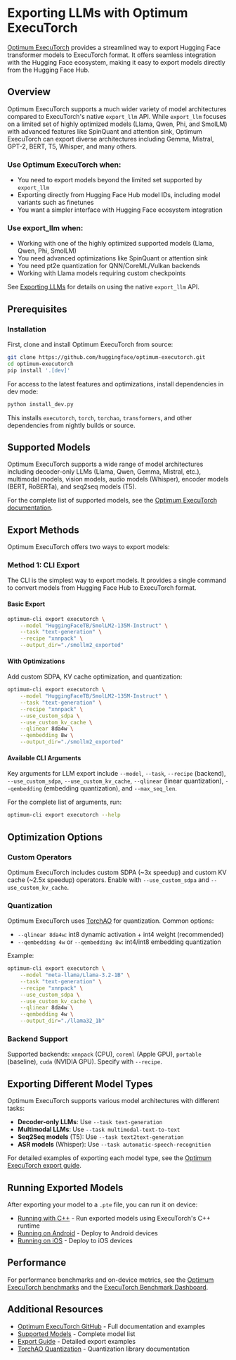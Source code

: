 # Exporting LLMs with Optimum ExecuTorch

[Optimum ExecuTorch](https://github.com/huggingface/optimum-executorch) provides a streamlined way to export Hugging Face transformer models to ExecuTorch format. It offers seamless integration with the Hugging Face ecosystem, making it easy to export models directly from the Hugging Face Hub.

## Overview

Optimum ExecuTorch supports a much wider variety of model architectures compared to ExecuTorch's native `export_llm` API. While `export_llm` focuses on a limited set of highly optimized models (Llama, Qwen, Phi, and SmolLM) with advanced features like SpinQuant and attention sink, Optimum ExecuTorch can export diverse architectures including Gemma, Mistral, GPT-2, BERT, T5, Whisper, and many others.

### Use Optimum ExecuTorch when:
- You need to export models beyond the limited set supported by `export_llm`
- Exporting directly from Hugging Face Hub model IDs, including model variants such as finetunes
- You want a simpler interface with Hugging Face ecosystem integration

### Use export_llm when:
- Working with one of the highly optimized supported models (Llama, Qwen, Phi, SmolLM)
- You need advanced optimizations like SpinQuant or attention sink
- You need pt2e quantization for QNN/CoreML/Vulkan backends
- Working with Llama models requiring custom checkpoints

See [Exporting LLMs](export-llm.md) for details on using the native `export_llm` API.

## Prerequisites

### Installation

First, clone and install Optimum ExecuTorch from source:

```bash
git clone https://github.com/huggingface/optimum-executorch.git
cd optimum-executorch
pip install '.[dev]'
```

For access to the latest features and optimizations, install dependencies in dev mode:

```bash
python install_dev.py
```

This installs `executorch`, `torch`, `torchao`, `transformers`, and other dependencies from nightly builds or source.

## Supported Models

Optimum ExecuTorch supports a wide range of model architectures including decoder-only LLMs (Llama, Qwen, Gemma, Mistral, etc.), multimodal models, vision models, audio models (Whisper), encoder models (BERT, RoBERTa), and seq2seq models (T5).

For the complete list of supported models, see the [Optimum ExecuTorch documentation](https://github.com/huggingface/optimum-executorch#-supported-models).

## Export Methods

Optimum ExecuTorch offers two ways to export models:

### Method 1: CLI Export

The CLI is the simplest way to export models. It provides a single command to convert models from Hugging Face Hub to ExecuTorch format.

#### Basic Export

```bash
optimum-cli export executorch \
    --model "HuggingFaceTB/SmolLM2-135M-Instruct" \
    --task "text-generation" \
    --recipe "xnnpack" \
    --output_dir="./smollm2_exported"
```

#### With Optimizations

Add custom SDPA, KV cache optimization, and quantization:

```bash
optimum-cli export executorch \
    --model "HuggingFaceTB/SmolLM2-135M-Instruct" \
    --task "text-generation" \
    --recipe "xnnpack" \
    --use_custom_sdpa \
    --use_custom_kv_cache \
    --qlinear 8da4w \
    --qembedding 8w \
    --output_dir="./smollm2_exported"
```

#### Available CLI Arguments

Key arguments for LLM export include `--model`, `--task`, `--recipe` (backend), `--use_custom_sdpa`, `--use_custom_kv_cache`, `--qlinear` (linear quantization), `--qembedding` (embedding quantization), and `--max_seq_len`.

For the complete list of arguments, run:
```bash
optimum-cli export executorch --help
```

## Optimization Options

### Custom Operators

Optimum ExecuTorch includes custom SDPA (~3x speedup) and custom KV cache (~2.5x speedup) operators. Enable with `--use_custom_sdpa` and `--use_custom_kv_cache`.

### Quantization

Optimum ExecuTorch uses [TorchAO](https://github.com/pytorch/ao) for quantization. Common options:
- `--qlinear 8da4w`: int8 dynamic activation + int4 weight (recommended)
- `--qembedding 4w` or `--qembedding 8w`: int4/int8 embedding quantization

Example:
```bash
optimum-cli export executorch \
    --model "meta-llama/Llama-3.2-1B" \
    --task "text-generation" \
    --recipe "xnnpack" \
    --use_custom_sdpa \
    --use_custom_kv_cache \
    --qlinear 8da4w \
    --qembedding 4w \
    --output_dir="./llama32_1b"
```

### Backend Support

Supported backends: `xnnpack` (CPU), `coreml` (Apple GPU), `portable` (baseline), `cuda` (NVIDIA GPU). Specify with `--recipe`.

## Exporting Different Model Types

Optimum ExecuTorch supports various model architectures with different tasks:

- **Decoder-only LLMs**: Use `--task text-generation`
- **Multimodal LLMs**: Use `--task multimodal-text-to-text`
- **Seq2Seq models** (T5): Use `--task text2text-generation`
- **ASR models** (Whisper): Use `--task automatic-speech-recognition`

For detailed examples of exporting each model type, see the [Optimum ExecuTorch export guide](https://github.com/huggingface/optimum-executorch/blob/main/optimum/exporters/executorch/README.md).

## Running Exported Models

After exporting your model to a `.pte` file, you can run it on device:

- [Running with C++](run-with-c-plus-plus.md) - Run exported models using ExecuTorch's C++ runtime
- [Running on Android](https://github.com/meta-pytorch/executorch-examples/tree/main/llm/android) - Deploy to Android devices
- [Running on iOS](https://github.com/meta-pytorch/executorch-examples/tree/main/llm/apple) - Deploy to iOS devices

## Performance

For performance benchmarks and on-device metrics, see the [Optimum ExecuTorch benchmarks](https://github.com/huggingface/optimum-executorch#-benchmarks-on-mobile-devices) and the [ExecuTorch Benchmark Dashboard](https://hud.pytorch.org/benchmark/llms?repoName=pytorch%2Fexecutorch).

## Additional Resources

- [Optimum ExecuTorch GitHub](https://github.com/huggingface/optimum-executorch) - Full documentation and examples
- [Supported Models](https://github.com/huggingface/optimum-executorch#-supported-models) - Complete model list
- [Export Guide](https://github.com/huggingface/optimum-executorch/blob/main/optimum/exporters/executorch/README.md) - Detailed export examples
- [TorchAO Quantization](https://github.com/pytorch/ao) - Quantization library documentation
